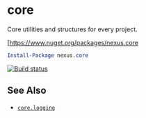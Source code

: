 # core

Core utilities and structures for every project.

[https://www.nuget.org/packages/nexus.core
```powershell
Install-Package nexus.core
```

[![Build status](https://ci.appveyor.com/api/projects/status/5fkhp1ku9xfgaa2o?svg=true)](https://ci.appveyor.com/project/nexussays/core)

## See Also

* [`core.logging`](https://github.com/nexussays/core.logging)

